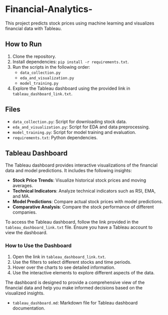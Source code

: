 # Financial-Analytics-
This project predicts stock prices using machine learning and visualizes financial data with Tableau.

## How to Run

1. Clone the repository.
2. Install dependencies: `pip install -r requirements.txt`.
3. Run the scripts in the following order:
   - `data_collection.py`
   - `eda_and_visualization.py`
   - `model_training.py`
4. Explore the Tableau dashboard using the provided link in `tableau_dashboard_link.txt`.

## Files
- `data_collection.py`: Script for downloading stock data.
- `eda_and_visualization.py`: Script for EDA and data preprocessing.
- `model_training.py`: Script for model training and evaluation.
- `requirements.txt`: Python dependencies.

## Tableau Dashboard

The Tableau dashboard provides interactive visualizations of the financial data and model predictions. It includes the following insights:

- **Stock Price Trends**: Visualize historical stock prices and moving averages.
- **Technical Indicators**: Analyze technical indicators such as RSI, EMA, and MA.
- **Model Predictions**: Compare actual stock prices with model predictions.
- **Comparative Analysis**: Compare the stock performance of different companies.

To access the Tableau dashboard, follow the link provided in the `tableau_dashboard_link.txt` file. Ensure you have a Tableau account to view the dashboard.

### How to Use the Dashboard

1. Open the link in `tableau_dashboard_link.txt`.
2. Use the filters to select different stocks and time periods.
3. Hover over the charts to see detailed information.
4. Use the interactive elements to explore different aspects of the data.

The dashboard is designed to provide a comprehensive view of the financial data and help you make informed decisions based on the visualized insights.
- `tableau_dashboard.md`: Markdown file for Tableau dashboard documentation.

